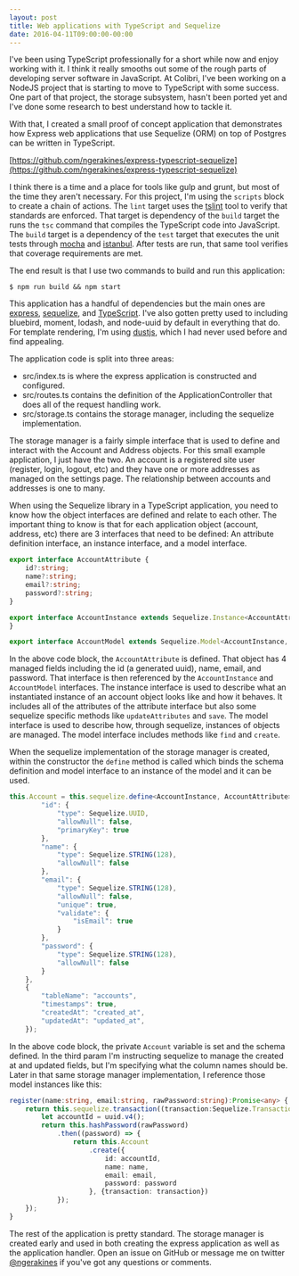```yaml
---
layout: post
title: Web applications with TypeScript and Sequelize
date: 2016-04-11T09:00:00-00:00
---
```


I've been using TypeScript professionally for a short while now and enjoy working with it. I think it really smooths out some of the rough parts of developing server software in JavaScript. At Colibri, I've been working on a NodeJS project that is starting to move to TypeScript with some success. One part of that project, the storage subsystem, hasn't been ported yet and I've done some research to best understand how to tackle it.

With that, I created a small proof of concept application that demonstrates how Express web applications that use Sequelize (ORM) on top of Postgres can be written in TypeScript.

[https://github.com/ngerakines/express-typescript-sequelize](https://github.com/ngerakines/express-typescript-sequelize)

I think there is a time and a place for tools like gulp and grunt, but most of the time they aren't necessary. For this project, I'm using the `scripts` block to create a chain of actions. The `lint` target uses the [tslint](https://github.com/palantir/tslint) tool to verify that standards are enforced. That target is dependency of the `build` target the runs the `tsc` command that compiles the TypeScript code into JavaScript. The `build` target is a dependency of the `test` target that executes the unit tests through [mocha](https://mochajs.org/) and [istanbul](https://github.com/gotwarlost/istanbul). After tests are run, that same tool verifies that coverage requirements are met.

The end result is that I use two commands to build and run this application:

    $ npm run build && npm start

This application has a handful of dependencies but the main ones are [express](http://expressjs.com/), [sequelize](http://docs.sequelizejs.com/en/latest/), and [TypeScript](https://www.typescriptlang.org/). I've also gotten pretty used to including bluebird, moment, lodash, and node-uuid by default in everything that do. For template rendering, I'm using [dustjs](http://www.dustjs.com/), which I had never used before and find appealing.

The application code is split into three areas:

* src/index.ts is where the express application is constructed and configured.
* src/routes.ts contains the definition of the ApplicationController that does all of the request handling work.
* src/storage.ts contains the storage manager, including the sequelize implementation.

The storage manager is a fairly simple interface that is used to define and interact with the Account and Address objects. For this small example application, I just have the two. An account is a registered site user (register, login, logout, etc) and they have one or more addresses as managed on the settings page. The relationship between accounts and addresses is one to many.

When using the Sequelize library in a TypeScript application, you need to know how the object interfaces are defined and relate to each other. The important thing to know is that for each application object (account, address, etc) there are 3 interfaces that need to be defined: An attribute definition interface, an instance interface, and a model interface.

```ts
export interface AccountAttribute {
    id?:string;
    name?:string;
    email?:string;
    password?:string;
}

export interface AccountInstance extends Sequelize.Instance<AccountAttribute>, AccountAttribute {
}

export interface AccountModel extends Sequelize.Model<AccountInstance, AccountAttribute> { }
```

In the above code block, the `AccountAttribute` is defined. That object has 4 managed fields including the id (a generated uuid), name, email, and password. That interface is then referenced by the `AccountInstance` and `AccountModel` interfaces. The instance interface is used to describe what an instantiated instance of an account object looks like and how it behaves. It includes all of the attributes of the attribute interface but also some sequelize specific methods like `updateAttributes` and `save`. The model interface is used to describe how, through sequelize, instances of objects are managed. The model interface includes methods like `find` and `create`.

When the sequelize implementation of the storage manager is created, within the constructor the `define` method is called which binds the schema definition and model interface to an instance of the model and it can be used.

```ts
this.Account = this.sequelize.define<AccountInstance, AccountAttribute>("Account", {
        "id": {
            "type": Sequelize.UUID,
            "allowNull": false,
            "primaryKey": true
        },
        "name": {
            "type": Sequelize.STRING(128),
            "allowNull": false
        },
        "email": {
            "type": Sequelize.STRING(128),
            "allowNull": false,
            "unique": true,
            "validate": {
                "isEmail": true
            }
        },
        "password": {
            "type": Sequelize.STRING(128),
            "allowNull": false
        }
    },
    {
        "tableName": "accounts",
        "timestamps": true,
        "createdAt": "created_at",
        "updatedAt": "updated_at",
    });
```

In the above code block, the private `Account` variable is set and the schema defined. In the third param I'm instructing sequelize to manage the created at and updated fields, but I'm specifying what the column names should be. Later in that same storage manager implementation, I reference those model instances like this:

```ts
register(name:string, email:string, rawPassword:string):Promise<any> {
    return this.sequelize.transaction((transaction:Sequelize.Transaction) => {
        let accountId = uuid.v4();
        return this.hashPassword(rawPassword)
            .then((password) => {
                return this.Account
                    .create({
                        id: accountId,
                        name: name,
                        email: email,
                        password: password
                    }, {transaction: transaction})
            });
    });
}
```

The rest of the application is pretty standard. The storage manager is created early and used in both creating the express application as well as the application handler. Open an issue on GitHub or message me on twitter [@ngerakines](https://twitter.com/ngerakines) if you've got any questions or comments.
